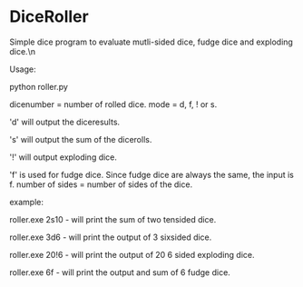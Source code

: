 # DiceRoller

Simple dice program to evaluate mutli-sided dice, fudge dice and exploding dice.\n

Usage:

python roller.py

dicenumber = number of rolled dice.
mode = d, f, ! or s.

'd' will output the diceresults.

's' will output the sum of the dicerolls.

'!' will output exploding dice.

'f' is used for fudge dice. Since fudge dice are always the same, the input is <dicenumber>f.
number of sides = number of sides of the dice.


  example:


roller.exe 2s10 - will print the sum of two tensided dice.
  
roller.exe 3d6  - will print the output of 3 sixsided dice.
  
roller.exe 20!6 - will print the output of 20 6 sided exploding dice.
  
roller.exe 6f   - will print the output and sum of 6 fudge dice.
